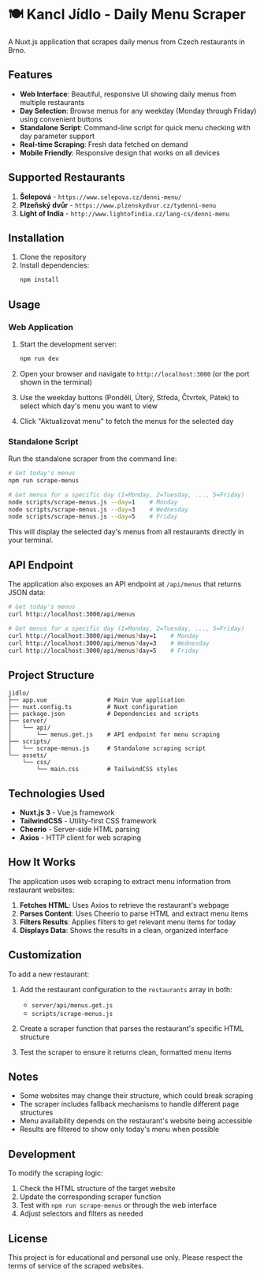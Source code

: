 # 🍽️ Kancl Jídlo - Daily Menu Scraper

A Nuxt.js application that scrapes daily menus from Czech restaurants in Brno.

## Features

- **Web Interface**: Beautiful, responsive UI showing daily menus from multiple restaurants
- **Day Selection**: Browse menus for any weekday (Monday through Friday) using convenient buttons
- **Standalone Script**: Command-line script for quick menu checking with day parameter support
- **Real-time Scraping**: Fresh data fetched on demand
- **Mobile Friendly**: Responsive design that works on all devices

## Supported Restaurants

1. **Šelepová** - `https://www.selepova.cz/denni-menu/`
2. **Plzeňský dvůr** - `https://www.plzenskydvur.cz/tydenni-menu`
3. **Light of India** - `http://www.lightofindia.cz/lang-cs/denni-menu`

## Installation

1. Clone the repository
2. Install dependencies:
   ```bash
   npm install
   ```

## Usage

### Web Application

1. Start the development server:
   ```bash
   npm run dev
   ```

2. Open your browser and navigate to `http://localhost:3000` (or the port shown in the terminal)

3. Use the weekday buttons (Pondělí, Úterý, Středa, Čtvrtek, Pátek) to select which day's menu you want to view

4. Click "Aktualizovat menu" to fetch the menus for the selected day

### Standalone Script

Run the standalone scraper from the command line:

```bash
# Get today's menus
npm run scrape-menus

# Get menus for a specific day (1=Monday, 2=Tuesday, ..., 5=Friday)
node scripts/scrape-menus.js --day=1    # Monday
node scripts/scrape-menus.js --day=3    # Wednesday
node scripts/scrape-menus.js --day=5    # Friday
```

This will display the selected day's menus from all restaurants directly in your terminal.

## API Endpoint

The application also exposes an API endpoint at `/api/menus` that returns JSON data:

```bash
# Get today's menus
curl http://localhost:3000/api/menus

# Get menus for a specific day (1=Monday, 2=Tuesday, ..., 5=Friday)
curl http://localhost:3000/api/menus?day=1    # Monday
curl http://localhost:3000/api/menus?day=3    # Wednesday
curl http://localhost:3000/api/menus?day=5    # Friday
```

## Project Structure

```
jidlo/
├── app.vue                 # Main Vue application
├── nuxt.config.ts          # Nuxt configuration
├── package.json            # Dependencies and scripts
├── server/
│   └── api/
│       └── menus.get.js    # API endpoint for menu scraping
├── scripts/
│   └── scrape-menus.js     # Standalone scraping script
└── assets/
    └── css/
        └── main.css        # TailwindCSS styles
```

## Technologies Used

- **Nuxt.js 3** - Vue.js framework
- **TailwindCSS** - Utility-first CSS framework
- **Cheerio** - Server-side HTML parsing
- **Axios** - HTTP client for web scraping

## How It Works

The application uses web scraping to extract menu information from restaurant websites:

1. **Fetches HTML**: Uses Axios to retrieve the restaurant's webpage
2. **Parses Content**: Uses Cheerio to parse HTML and extract menu items
3. **Filters Results**: Applies filters to get relevant menu items for today
4. **Displays Data**: Shows the results in a clean, organized interface

## Customization

To add a new restaurant:

1. Add the restaurant configuration to the `restaurants` array in both:
   - `server/api/menus.get.js`
   - `scripts/scrape-menus.js`

2. Create a scraper function that parses the restaurant's specific HTML structure

3. Test the scraper to ensure it returns clean, formatted menu items

## Notes

- Some websites may change their structure, which could break scraping
- The scraper includes fallback mechanisms to handle different page structures
- Menu availability depends on the restaurant's website being accessible
- Results are filtered to show only today's menu when possible

## Development

To modify the scraping logic:

1. Check the HTML structure of the target website
2. Update the corresponding scraper function
3. Test with `npm run scrape-menus` or through the web interface
4. Adjust selectors and filters as needed

## License

This project is for educational and personal use only. Please respect the terms of service of the scraped websites.
